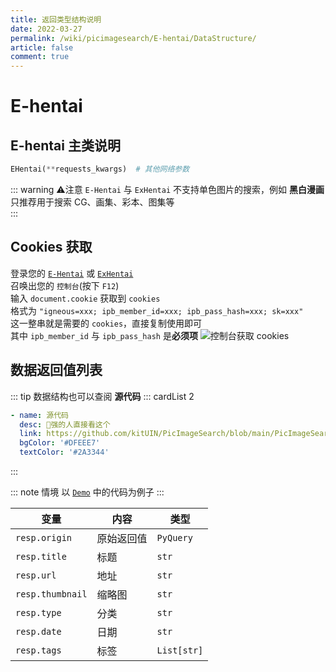 ```yaml
---
title: 返回类型结构说明
date: 2022-03-27
permalink: /wiki/picimagesearch/E-hentai/DataStructure/
article: false
comment: true
---
```


# E-hentai

## E-hentai 主类说明

```python
EHentai(**requests_kwargs)  # 其他网络参数
```

::: warning ⚠注意
`E-Hentai` 与 `ExHentai` 不支持单色图片的搜索，例如 **黑白漫画**  
只推荐用于搜索 CG、画集、彩本、图集等  
:::

## Cookies 获取

登录您的 [`E-Hentai`](https://e-hentai.org/) 或 [`ExHentai`](https://exhentai.org/)  
召唤出您的 ` 控制台 `(按下 `F12`)  
输入 `document.cookie` 获取到 `cookies`  
格式为 `"igneous=xxx; ipb_member_id=xxx; ipb_pass_hash=xxx; sk=xxx"`  
这一整串就是需要的 `cookies`，直接复制使用即可  
其中 `ipb_member_id` 与 `ipb_pass_hash` 是**必须项**
![控制台获取 cookies](/img/excookies.png)

## 数据返回值列表

::: tip
数据结构也可以查阅 **源代码**
::: cardList 2

```yaml
- name: 源代码
  desc: 🚀强的人直接看这个
  link: https://github.com/kitUIN/PicImageSearch/blob/main/PicImageSearch/model/ehentai.py
  bgColor: '#DFEEE7'
  textColor: '#2A3344'
```

:::

::: note 情境
以 [`Demo`](/wiki/picimagesearch/E-hentai/Demo#示例) 中的代码为例子
:::

| 变量               | 内容    | 类型          |
|------------------|-------|-------------|
| `resp.origin`    | 原始返回值 | `PyQuery`   |
| `resp.title`     | 标题    | `str`       |
| `resp.url`       | 地址    | `str`       |
| `resp.thumbnail` | 缩略图   | `str`       |
| `resp.type`      | 分类    | `str`       |
| `resp.date`      | 日期    | `str`       |
| `resp.tags`      | 标签    | `List[str]` |
